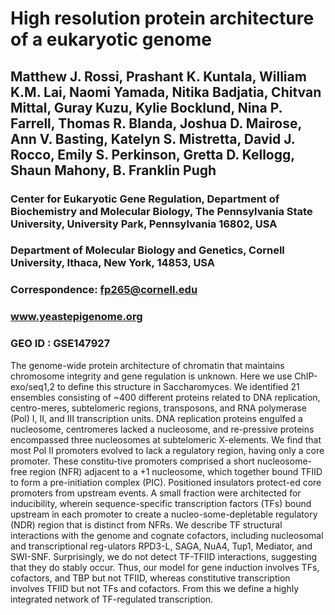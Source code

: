 # High resolution protein architecture of a eukaryotic genome

## Matthew J. Rossi, Prashant K. Kuntala, William K.M. Lai, Naomi Yamada, Nitika Badjatia, Chitvan Mittal, Guray Kuzu, Kylie Bocklund, Nina P. Farrell, Thomas R. Blanda, Joshua D. Mairose, Ann V. Basting, Katelyn S. Mistretta, David J. Rocco, Emily S. Perkinson, Gretta D. Kellogg, Shaun Mahony, B. Franklin Pugh

### Center for Eukaryotic Gene Regulation, Department of Biochemistry and Molecular Biology, The Pennsylvania State University, University Park, Pennsylvania 16802, USA
### Department of Molecular Biology and Genetics, Cornell University, Ithaca, New York, 14853, USA
### Correspondence: fp265@cornell.edu

### www.yeastepigenome.org
### GEO ID : GSE147927

The genome-wide protein architecture of chromatin that maintains chromosome integrity and gene regulation is unknown. Here we use ChIP-exo/seq1,2 to define this structure in Saccharomyces. We identified 21 ensembles consisting of ~400 different proteins related to DNA replication, centro-meres, subtelomeric regions, transposons, and RNA polymerase (Pol) I, II, and III transcription units. DNA replication proteins engulfed a nucleosome, centromeres lacked a nucleosome, and re-pressive proteins encompassed three nucleosomes at subtelomeric X-elements. We find that most Pol II promoters evolved to lack a regulatory region, having only a core promoter. These constitu-tive promoters comprised a short nucleosome-free region (NFR) adjacent to a +1 nucleosome, which together bound TFIID to form a pre-initiation complex (PIC). Positioned insulators protect-ed core promoters from upstream events. A small fraction were architected for inducibility, wherein sequence-specific transcription factors (TFs) bound upstream in each promoter to create a nucleo-some-depletable regulatory (NDR) region that is distinct from NFRs. We describe TF structural interactions with the genome and cognate cofactors, including nucleosomal and transcriptional reg-ulators RPD3-L, SAGA, NuA4, Tup1, Mediator, and SWI-SNF. Surprisingly, we do not detect TF-TFIID interactions, suggesting that they do stably occur. Thus, our model for gene induction involves TFs, cofactors, and TBP but not TFIID, whereas constitutive transcription involves TFIID but not TFs and cofactors. From this we define a highly integrated network of TF-regulated transcription. 
